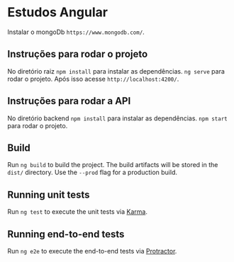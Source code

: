 # Estudos Angular

Instalar o mongoDb `https://www.mongodb.com/`.

## Instruções para rodar o projeto

No diretório raiz
`npm install` para instalar as dependências.
`ng serve` para rodar o projeto. 
Após isso acesse `http://localhost:4200/`.

## Instruções para rodar a API

No diretório backend
`npm install` para instalar as dependências.
`npm start` para rodar o projeto.

## Build

Run `ng build` to build the project. The build artifacts will be stored in the `dist/` directory. Use the `--prod` flag for a production build.

## Running unit tests

Run `ng test` to execute the unit tests via [Karma](https://karma-runner.github.io).

## Running end-to-end tests

Run `ng e2e` to execute the end-to-end tests via [Protractor](http://www.protractortest.org/).
